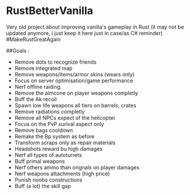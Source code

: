 # RustBetterVanilla

Very old project about improving vanilla's gameplay in Rust (it may not be updated anymore, i just keep it here just in case/as C# reminder) 
#MakeRustGreatAgain  

##Goals : 
- Remove dots to recognize friends
- Remove integrated map
- Remove weapons/items/armor skins (wears only)
- Focus on server optimisation/game performance
- Nerf offline raiding
- Remove the aimcone on player weapons completly
- Buff the Ak recoil
- Spawn low life weapons all tiers on barrels, crates
- Remove radiations completly
- Remove all NPCs expect of the helicopter
- Focus on the PvP surival aspect only
- Remove bags cooldown
- Remake the Bp system as before
- Transform scraps only as repair materials
- Headshots reward bu high damages
- Nerf all types of autoturrets
- Buff primal weapons
- Nerf others ammo than orignals on player damages
- Nerf weapons attachments (high price)
- Punish noobs constructions
- Buff (a lot) the skill gap
